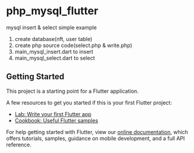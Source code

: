 # php_mysql_flutter

mysql insert & select simple example

1) create database(nft, user table)
2) create php source code(select.php & write.php)
3) main_mysql_insert.dart to insert
4) main_mysql_select.dart to select

## Getting Started

This project is a starting point for a Flutter application.

A few resources to get you started if this is your first Flutter project:

- [Lab: Write your first Flutter app](https://flutter.dev/docs/get-started/codelab)
- [Cookbook: Useful Flutter samples](https://flutter.dev/docs/cookbook)

For help getting started with Flutter, view our
[online documentation](https://flutter.dev/docs), which offers tutorials,
samples, guidance on mobile development, and a full API reference.

